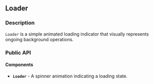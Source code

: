 ## Loader

### Description

`Loader` is a simple animated loading indicator that visually represents ongoing background operations.

### Public API

#### Components

-   **`Loader`** - A spinner animation indicating a loading state.
